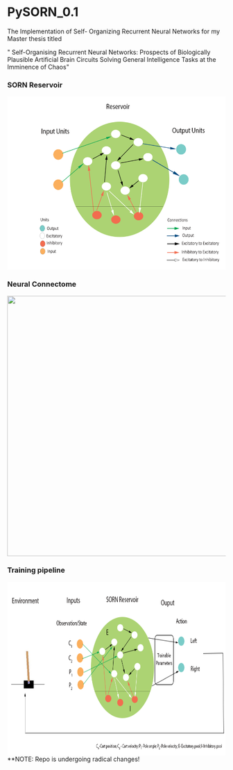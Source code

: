 # PySORN_0.1
The Implementation of Self- Organizing Recurrent Neural Networks for my Master thesis titled

" Self-Organising Recurrent Neural Networks: Prospects of Biologically Plausible Artificial Brain Circuits Solving General Intelligence Tasks at the Imminence of Chaos"
### SORN Reservoir
<a href="url"><img src="https://github.com/Saran-nns/PySORN_0.1/blob/master/doc/images/SORN1.png" align="center" height="400" width="600" ></a>

### Neural Connectome

<a href="url"><img src="https://github.com/Saran-nns/PySORN_0.1/blob/master/doc/images/neuralcorrelationall.png" align="center" height="600" width="600" ></a>


### Training pipeline
<a href="url"><img src="https://github.com/Saran-nns/PySORN_0.1/blob/master/doc/images/SORNCartcropped.png" align="center" height="400" width="800" ></a>
**NOTE: Repo is undergoing radical changes! 
